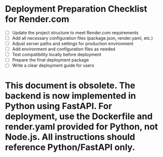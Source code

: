 # Deployment Preparation Checklist for Render.com

- [ ] Update the project structure to meet Render.com requirements
- [ ] Add all necessary configuration files (package.json, render.yaml, etc.)
- [ ] Adjust server paths and settings for production environment
- [ ] Add environment and configuration files as needed
- [ ] Test compatibility locally before deployment
- [ ] Prepare the final deployment package
- [ ] Write a clear deployment guide for users

# This document is obsolete. The backend is now implemented in Python using FastAPI. For deployment, use the Dockerfile and render.yaml provided for Python, not Node.js. All instructions should reference Python/FastAPI only.
